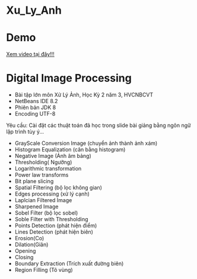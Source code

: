 # Xu_Ly_Anh
# Demo
<a href="https://youtu.be/Qo7MMmcgTxg">Xem video tại đây!!!</a>
# Digital Image Processing
* Bài tập lớn môn Xử Lý Ảnh, Học Kỳ 2 năm 3, HVCNBCVT 
* NetBeans IDE 8.2
* Phiên bản JDK 8
* Encoding UTF-8

Yêu cầu: Cài đặt các thuật toán đã học trong slide bài giảng bằng ngôn ngữ lập trình tùy ý... 

 - GrayScale Conversion Image (chuyển ảnh thành ảnh xám)
 - Histogram Equalization (cân bằng histogram)
 - Negative Image (Ảnh âm bảng)
 - Thresholding( Ngưỡng)
 - Logarithmic transformation 
 - Power law transforms
 - Bit plane slicing
 - Spatial Filtering (bộ lọc không gian)
 - Edges processing (xử lý cạnh)
 - Laplcian Filtered Image
 - Sharpened Image
 - Sobel Filter (bộ lọc sobel)
 - Soble Filter with Thresholding
 - Points Detection (phát hiện điểm)
 - Lines Detection (phát hiện biên)
 - Erosion(Co)
 - Dilation(Giãn)
 - Opening
 - Closing
 - Boundary Extraction  (Trích xuất đường biên)
 - Region Filling (Tô vùng)
 
